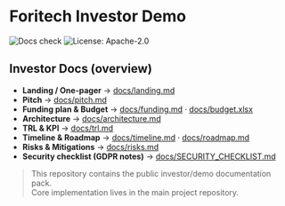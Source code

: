# Foritech Investor Demo

![Docs check](https://github.com/forrybg/foritech-investor-demo/actions/workflows/docs-check.yml/badge.svg)
![License: Apache-2.0](https://img.shields.io/badge/License-Apache_2.0-blue.svg)

## Investor Docs (overview)
- **Landing / One-pager** → [docs/landing.md](docs/landing.md)
- **Pitch** → [docs/pitch.md](docs/pitch.md)
- **Funding plan & Budget** → [docs/funding.md](docs/funding.md) · [docs/budget.xlsx](docs/budget.xlsx)
- **Architecture** → [docs/architecture.md](docs/architecture.md)
- **TRL & KPI** → [docs/trl.md](docs/trl.md)
- **Timeline & Roadmap** → [docs/timeline.md](docs/timeline.md) · [docs/roadmap.md](docs/roadmap.md)
- **Risks & Mitigations** → [docs/risks.md](docs/risks.md)
- **Security checklist (GDPR notes)** → [docs/SECURITY_CHECKLIST.md](docs/SECURITY_CHECKLIST.md)

> This repository contains the public investor/demo documentation pack.  
> Core implementation lives in the main project repository.
